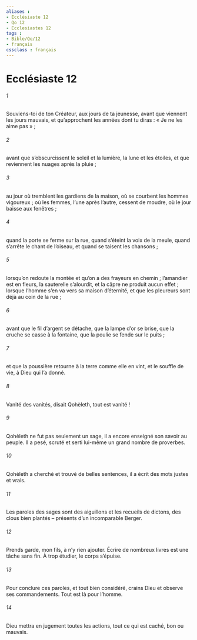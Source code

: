 ```yaml
---
aliases : 
- Ecclésiaste 12
- Qo 12
- Ecclesiastes 12
tags : 
- Bible/Qo/12
- français
cssclass : français
---
```


# Ecclésiaste 12

###### 1
Souviens-toi de ton Créateur,
aux jours de ta jeunesse,
avant que viennent les jours mauvais,
et qu’approchent les années dont tu diras :
« Je ne les aime pas » ;
###### 2
avant que s’obscurcissent le soleil et la lumière,
la lune et les étoiles,
et que reviennent les nuages après la pluie ;
###### 3
au jour où tremblent les gardiens de la maison,
où se courbent les hommes vigoureux ;
où les femmes, l’une après l’autre, cessent de moudre,
où le jour baisse aux fenêtres ;
###### 4
quand la porte se ferme sur la rue,
quand s’éteint la voix de la meule,
quand s’arrête le chant de l’oiseau,
et quand se taisent les chansons ;
###### 5
lorsqu’on redoute la montée
et qu’on a des frayeurs en chemin ;
l’amandier est en fleurs,
la sauterelle s’alourdit,
et la câpre ne produit aucun effet ;
lorsque l’homme s’en va vers sa maison d’éternité,
et que les pleureurs sont déjà au coin de la rue ;
###### 6
avant que le fil d’argent se détache,
que la lampe d’or se brise,
que la cruche se casse à la fontaine,
que la poulie se fende sur le puits ;
###### 7
et que la poussière retourne à la terre
comme elle en vint,
et le souffle de vie, à Dieu qui l’a donné.
###### 8
Vanité des vanités, disait Qohèleth,
tout est vanité !
###### 9
Qohèleth ne fut pas seulement un sage,
il a encore enseigné son savoir au peuple.
Il a pesé, scruté et serti lui-même
un grand nombre de proverbes.
###### 10
Qohèleth a cherché et trouvé de belles sentences,
il a écrit des mots justes et vrais.
###### 11
Les paroles des sages sont des aiguillons
et les recueils de dictons, des clous bien plantés
– présents d’un incomparable Berger.
###### 12
Prends garde, mon fils, à n’y rien ajouter.
Écrire de nombreux livres est une tâche sans fin.
À trop étudier, le corps s’épuise.
###### 13
Pour conclure ces paroles, et tout bien considéré,
crains Dieu et observe ses commandements.
Tout est là pour l’homme.
###### 14
Dieu mettra en jugement toutes les actions,
tout ce qui est caché, bon ou mauvais.
